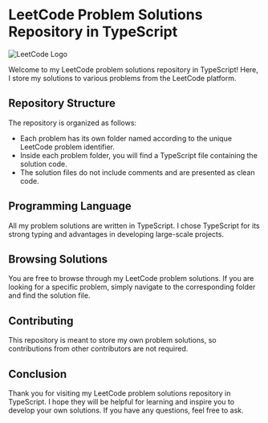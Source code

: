 # LeetCode Problem Solutions Repository in TypeScript

![LeetCode Logo](https://leetcode.com/static/images/LeetCode_logo.png)

Welcome to my LeetCode problem solutions repository in TypeScript! Here, I store my solutions to various problems from the LeetCode platform.

## Repository Structure

The repository is organized as follows:

- Each problem has its own folder named according to the unique LeetCode problem identifier.
- Inside each problem folder, you will find a TypeScript file containing the solution code.
- The solution files do not include comments and are presented as clean code.

## Programming Language

All my problem solutions are written in TypeScript. I chose TypeScript for its strong typing and advantages in developing large-scale projects.

## Browsing Solutions

You are free to browse through my LeetCode problem solutions. If you are looking for a specific problem, simply navigate to the corresponding folder and find the solution file.

## Contributing

This repository is meant to store my own problem solutions, so contributions from other contributors are not required.

## Conclusion

Thank you for visiting my LeetCode problem solutions repository in TypeScript. I hope they will be helpful for learning and inspire you to develop your own solutions. If you have any questions, feel free to ask.
